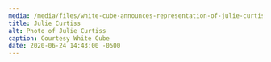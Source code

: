 ```yaml
---
media: /media/files/white-cube-announces-representation-of-julie-curtiss.jpg
title: Julie Curtiss
alt: Photo of Julie Curtiss
caption: Courtesy White Cube
date: 2020-06-24 14:43:00 -0500
---
```

